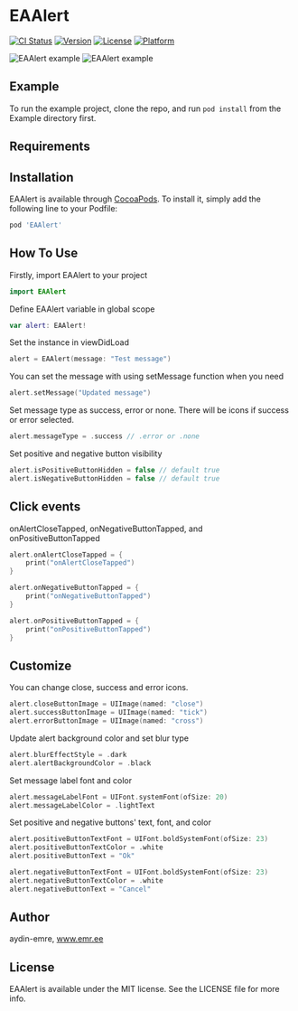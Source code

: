 # EAAlert

[![CI Status](https://img.shields.io/travis/aydin-emre/EAAlert.svg?style=flat)](https://travis-ci.org/aydin-emre/EAAlert)
[![Version](https://img.shields.io/cocoapods/v/EAAlert.svg?style=flat)](https://cocoapods.org/pods/EAAlert)
[![License](https://img.shields.io/cocoapods/l/EAAlert.svg?style=flat)](https://cocoapods.org/pods/EAAlert)
[![Platform](https://img.shields.io/cocoapods/p/EAAlert.svg?style=flat)](https://cocoapods.org/pods/EAAlert)

![EAAlert example](https://i.ibb.co/NZnBwQz/screenshot1.png)
![EAAlert example](https://i.ibb.co/WsZfd02/screenshot2.png)

## Example

To run the example project, clone the repo, and run `pod install` from the Example directory first.

## Requirements

## Installation

EAAlert is available through [CocoaPods](https://cocoapods.org). To install
it, simply add the following line to your Podfile:

```ruby
pod 'EAAlert'
```

## How To Use

Firstly, import EAAlert to your project
```swift
import EAAlert
```

Define EAAlert variable in global scope
```swift
var alert: EAAlert!
```
Set the instance in viewDidLoad
```swift
alert = EAAlert(message: "Test message")
```
You can set the message with using setMessage function when you need
```swift
alert.setMessage("Updated message")
```
Set message type as success, error or none. There will be icons if success or error selected.
```swift
alert.messageType = .success // .error or .none
```
Set positive and negative button visibility
```swift
alert.isPositiveButtonHidden = false // default true
alert.isNegativeButtonHidden = false // default true
```

## Click events
onAlertCloseTapped, onNegativeButtonTapped, and onPositiveButtonTapped
```swift
alert.onAlertCloseTapped = {
    print("onAlertCloseTapped")
}

alert.onNegativeButtonTapped = {
    print("onNegativeButtonTapped")
}

alert.onPositiveButtonTapped = {
    print("onPositiveButtonTapped")
}
```

## Customize
You can change close, success and error icons.
```swift
alert.closeButtonImage = UIImage(named: "close")
alert.successButtonImage = UIImage(named: "tick")
alert.errorButtonImage = UIImage(named: "cross")
```
Update alert background color and set blur type
```swift
alert.blurEffectStyle = .dark
alert.alertBackgroundColor = .black
```
Set message label font and color
```swift
alert.messageLabelFont = UIFont.systemFont(ofSize: 20)
alert.messageLabelColor = .lightText
```
Set positive and negative buttons' text, font, and color
```swift
alert.positiveButtonTextFont = UIFont.boldSystemFont(ofSize: 23)
alert.positiveButtonTextColor = .white
alert.positiveButtonText = "Ok"

alert.negativeButtonTextFont = UIFont.boldSystemFont(ofSize: 23)
alert.negativeButtonTextColor = .white
alert.negativeButtonText = "Cancel"
```

## Author

aydin-emre, www.emr.ee

## License

EAAlert is available under the MIT license. See the LICENSE file for more info.
